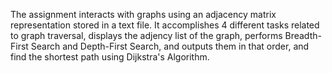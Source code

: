 The assignment interacts with graphs using an adjacency matrix representation stored in a text file. 
It accomplishes 4 different tasks related to graph traversal, displays the adjency list of the graph, performs Breadth-First Search and Depth-First Search, and outputs them in that order, and find the shortest path using Dijkstra's Algorithm.
